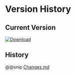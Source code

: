 # Version History
## Current Version
[ ![Download](https://api.bintray.com/packages/sfxcode/maven/mongocamp/images/download.svg) ](https://bintray.com/sfxcode/maven/mongocamp/_latestVersion)


## History

@@snip [Changes.md](/CHANGES.md)
